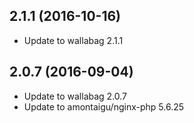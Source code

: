 
## 2.1.1 (2016-10-16)
- Update to wallabag 2.1.1

## 2.0.7 (2016-09-04)
- Update to wallabag 2.0.7
- Update to amontaigu/nginx-php 5.6.25
